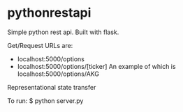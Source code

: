 # pythonrestapi

Simple python rest api. Built with flask.

Get/Request URLs are: 
- localhost:5000/options
- localhost:5000/options/[ticker] An example of which is localhost:5000/options/AKG

Representational state transfer

To run:
$ python server.py

